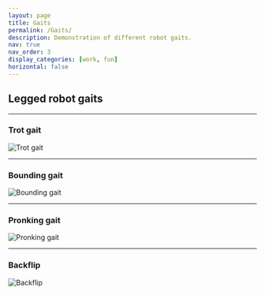 ```yaml
---
layout: page
title: Gaits
permalink: /Gaits/
description: Demonstration of different robot gaits.
nav: true
nav_order: 3
display_categories: [work, fun]
horizontal: false
---
```


## Legged robot gaits
---
### Trot gait
![Trot gait](https://raw.githubusercontent.com/DARoSLab/EAGLE/main/assets/img/gait/trot.gif)

---
### Bounding gait
![Bounding gait](https://raw.githubusercontent.com/DARoSLab/EAGLE/main/assets/img/gait/bounding.gif)

---
### Pronking gait
![Pronking gait](https://raw.githubusercontent.com/DARoSLab/EAGLE/main/assets/img/gait/pronking.gif)

---
### Backflip
![Backflip](https://raw.githubusercontent.com/DARoSLab/EAGLE/main/assets/img/gait/backflip.gif)

